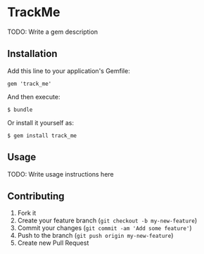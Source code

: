 # TrackMe

TODO: Write a gem description

## Installation

Add this line to your application's Gemfile:

    gem 'track_me'

And then execute:

    $ bundle

Or install it yourself as:

    $ gem install track_me

## Usage

TODO: Write usage instructions here

## Contributing

1. Fork it
2. Create your feature branch (`git checkout -b my-new-feature`)
3. Commit your changes (`git commit -am 'Add some feature'`)
4. Push to the branch (`git push origin my-new-feature`)
5. Create new Pull Request

